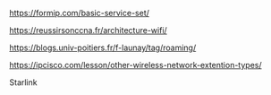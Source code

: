 
https://formip.com/basic-service-set/


https://reussirsonccna.fr/architecture-wifi/

https://blogs.univ-poitiers.fr/f-launay/tag/roaming/


https://ipcisco.com/lesson/other-wireless-network-extention-types/


Starlink 


